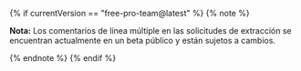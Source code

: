 {% if currentVersion == "free-pro-team@latest" %}
{% note %}

**Nota:** Los comentarios de línea múltiple en las solicitudes de extracción se encuentran actualmente en un beta público y están sujetos a cambios.

{% endnote %}
{% endif %}

